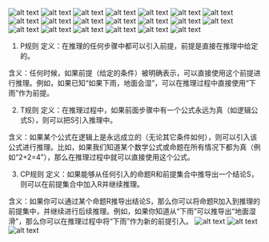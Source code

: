 ![alt text](image-4.png)
![alt text](image-5.png)
![alt text](image-7.png)
![alt text](image-6.png)
![alt text](image-8.png)
![alt text](image-9.png)
![alt text](image-10.png)
![alt text](image-11.png)
![alt text](image-12.png)
![alt text](image-13.png)
![alt text](image-15.png)
![alt text](image-16.png)
![alt text](image-17.png)
![alt text](image-18.png)
![alt text](image-19.png)
![alt text](image-20.png)
![alt text](image-21.png)
![alt text](image-22.png)
![alt text](image-23.png)
![alt text](image-24.png)
1. P规则
定义：在推理的任何步骤中都可以引入前提，前提是直接在推理中给定的。

含义：任何时候，如果前提（给定的条件）被明确表示，可以直接使用这个前提进行推理。例如，如果已知“如果下雨，地面会湿”，可以在推理过程中直接使用“下雨”作为前提。

2. T规则
定义：在推理过程中，如果前面步骤中有一个公式永远为真（如逻辑公式S），则可以把S引入推理中。

含义：如果某个公式在逻辑上是永远成立的（无论其它条件如何），则可以引入该公式进行推理。比如，如果我们知道某个数学公式或命题在所有情况下都为真（例如“2+2=4”），那么在推理过程中就可以直接使用这个公式。

3. CP规则
定义：如果能够从任何引入的命题R和前提集合中推导出一个结论S，则可以在前提集合中加入R并继续推理。

含义：如果你可以通过某个命题R推导出结论S，那么你可以将命题R加入到推理的前提集中，并继续进行后续推理。例如，如果你知道从“下雨”可以推导出“地面湿滑”，那么你可以在推理过程中将“下雨”作为新的前提引入。
![alt text](image-25.png)
![alt text](image-26.png)
![alt text](image-27.png)